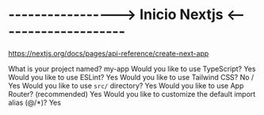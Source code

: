 # -----------------> Inicio Nextjs <--------------------
https://nextjs.org/docs/pages/api-reference/create-next-app

What is your project named?  my-app
Would you like to use TypeScript? Yes
Would you like to use ESLint?  Yes
Would you like to use Tailwind CSS?  No / Yes
Would you like to use `src/` directory?  Yes
Would you like to use App Router? (recommended)  Yes
Would you like to customize the default import alias (@/*)?  Yes

